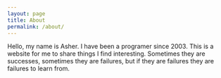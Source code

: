 ```yaml
---
layout: page
title: About
permalink: /about/
---
```



Hello, my name is Asher. I have been a programer since 2003. This is a website for me to share things I find interesting. Sometimes they are successes, sometimes they are failures, but if they are failures they are failures to learn from. 

